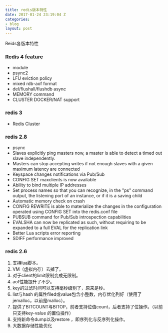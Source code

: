 ```yaml
---
title: redis版本特性
date: 2017-01-24 23:19:04 Z
categories:
- blog
layout: post
---
```

Reids各版本特性

### Redis 4 feature 

* module
* psync2
* LFU eviction policy
* mixed rdb-aof format
* del/flushall/flushdb async
* MEMORY command
* CLUSTER DOCKER/NAT support

### redis 3
* Redis Cluster

### redis 2.8
* psync
* Slaves explicitly ping masters now, a master is able to detect a timed out
        slave independently.
* Masters can stop accepting writes if not enough slaves with a given
        maximum latency are connected
* Keyspace changes notifications via Pub/Sub
* CONFIG SET maxclients is now available
* Ability to bind multiple IP addresses
* Set process names so that you can recognize, in the "ps" command output,
        the listening port of an instance, or if it is a saving child
* Automatic memory check on crash
* CONFIG REWRITE is able to materialize the changes in the configuration
        operated using CONFIG SET into the redis.conf file
* PUBSUB command for Pub/Sub introspection capabilities
* EVALSHA can now be replicated as such, without requiring to be expanded
        to a full EVAL for the replication link
* Better Lua scripts error reporting
* SDIFF performance improved


### redis 2.6
1. 支持lua脚本。
2. VM（虚拟内存）去掉了。
3. 对于client的limit限制变成无限制。
4. aof性能提升了不少。
5. key的过滤时间可以支持毫秒级别了，原来是秒。
6. list与hash 的属性filed或value包含小整数，内存优化列好（使用了jemalloc，以前是malloc）。
7. 提供了BITCOUNT与BITOP，前者支持位值count，后者支持了位操作。（以前只支持key-value 的置位操作）
8. 支持新命令dump以及restore ，即序列化与反序列化操作。
9. 大数据存储性能优化
